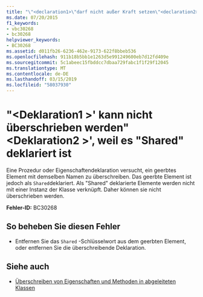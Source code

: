 ```yaml
---
title: "\"<declaration1>\"darf nicht außer Kraft setzen\"<declaration2>\", weil es \"Shared\" deklariert ist"
ms.date: 07/20/2015
f1_keywords:
- vbc30268
- bc30268
helpviewer_keywords:
- BC30268
ms.assetid: d011fb26-6236-462e-9173-622f8bbeb536
ms.openlocfilehash: 911b18b5bb1e1263d5e991249600eb7d12fd409e
ms.sourcegitcommit: 5c1abeec15fbddcc7dbaa729fabc1f1f29f12045
ms.translationtype: MT
ms.contentlocale: de-DE
ms.lasthandoff: 03/15/2019
ms.locfileid: "58037930"
---
```

# <a name="declaration1-cannot-override-declaration2-because-it-is-declared-shared"></a>"\<Deklaration1 >' kann nicht überschrieben werden"\<Deklaration2 >', weil es "Shared" deklariert ist
Eine Prozedur oder Eigenschaftendeklaration versucht, ein geerbtes Element mit demselben Namen zu überschreiben. Das geerbte Element ist jedoch als `Shared`deklariert. Als "Shared" deklarierte Elemente werden nicht mit einer Instanz der Klasse verknüpft. Daher können sie nicht überschrieben werden.  
  
 **Fehler-ID:** BC30268  
  
## <a name="to-correct-this-error"></a>So beheben Sie diesen Fehler  
  
-   Entfernen Sie das `Shared` -Schlüsselwort aus dem geerbten Element, oder entfernen Sie die überschreibende Deklaration.  
  
## <a name="see-also"></a>Siehe auch

- [Überschreiben von Eigenschaften und Methoden in abgeleiteten Klassen](~/docs/visual-basic/programming-guide/language-features/objects-and-classes/inheritance-basics.md#overriding-properties-and-methods-in-derived-classes)
